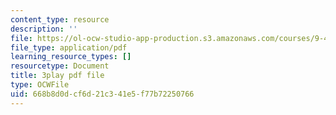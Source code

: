 ```yaml
---
content_type: resource
description: ''
file: https://ol-ocw-studio-app-production.s3.amazonaws.com/courses/9-40-introduction-to-neural-computation-spring-2018/668b8d0dcf6d21c341e5f77b72250766_4ip-4ai6kN8.pdf
file_type: application/pdf
learning_resource_types: []
resourcetype: Document
title: 3play pdf file
type: OCWFile
uid: 668b8d0d-cf6d-21c3-41e5-f77b72250766
---
```

